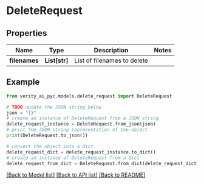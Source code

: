 # DeleteRequest


## Properties

Name | Type | Description | Notes
------------ | ------------- | ------------- | -------------
**filenames** | **List[str]** | List of filenames to delete | 

## Example

```python
from verity_ai_pyc.models.delete_request import DeleteRequest

# TODO update the JSON string below
json = "{}"
# create an instance of DeleteRequest from a JSON string
delete_request_instance = DeleteRequest.from_json(json)
# print the JSON string representation of the object
print(DeleteRequest.to_json())

# convert the object into a dict
delete_request_dict = delete_request_instance.to_dict()
# create an instance of DeleteRequest from a dict
delete_request_from_dict = DeleteRequest.from_dict(delete_request_dict)
```
[[Back to Model list]](../README.md#documentation-for-models) [[Back to API list]](../README.md#documentation-for-api-endpoints) [[Back to README]](../README.md)


